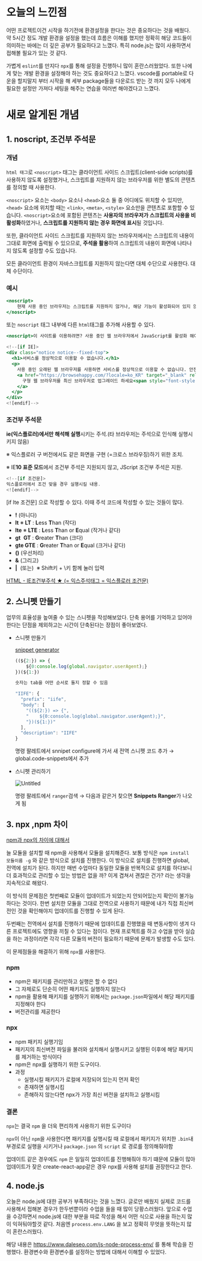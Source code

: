 # 오늘의 느낀점

어떤 프로젝트이건 시작을 하기전에 환경설정을 한다는 것은 중요하다는 것을 배웠다. 약 5시간 정도 개발 환경을 설정을 했는데 흐름은 이해를 했지만 정확히 해당 코드들이 의미하는 바에는 더 깊은 공부가 필요하다고 느꼈다. 특히 node.js는 많이 사용하면서 접해볼 필요가 있는 것 같다. 

가볍게 `eslint`를 만지다 `npx`를 통해 설정을 진행하니 많이 혼란스러웠었다. 또한 나에게 맞는 개발 환경을 설정해야 하는 것도 중요하다고 느꼈다. vscode를 portable로 다운을 할지말지 부터 시작을 해 세부 package들을 다운로드 받는 것 까지 모두 나에게 필요한 설정만 가져다 세팅을 해주는 연습을 여러번 해야겠다고 느꼈다. 

# 새로 알게된 개념

## 1. noscript, 조건부 주석문

### 개념

`html 태그`로 `<noscript>` 태그는 클라이언트 사이드 스크립트(client-side scripts)를 사용하지 않도록 설정했거나, 스크립트를 지원하지 않는 브라우저를 위한 별도의 콘텐츠를 정의할 때 사용한다. 

`<noscript>` 요소는 `<body>` 요소나 `<head>`요소 둘 중 어디에도 위치할 수 있지만, `<head>` 요소에 위치할 때는 `<link>`, `<meta>`, `<style>` 요소만을 콘텐츠로 포함할 수 있습니다. `<noscript>`요소에 포함된 콘텐츠는 **사용자의 브라우저가 스크립트의 사용을 비활성화**하였거나, **스크립트를 지원하지 않는 경우 화면에 표시**될 것입니다.

또한, 클라이언트 사이드 스크립트를 지원하지 않는 브라우저에서는 스크립트의 내용이 그대로 화면에 출력될 수 있으므로,  **주석을 활용**하여 스크립트의 내용이 화면에 나타나지 않도록 설정할 수도 있습니다.

모든 클라이언트 환경이 자바스크립트를 지원하지 않는다면 대체 수단으로 사용한다. 대체 수단이다.

### 예시

```jsx
<noscript>
    현재 사용 중인 브라우저는 스크립트를 지원하지 않거나, 해당 기능이 활성화되어 있지 않습니다!
</noscript>
```

또는 `noscript` 태그 내부에 다른 `html`태그를 추가해 사용할 수 있다.

```jsx
<noscript>이 사이트를 이용하려면? 사용 중인 웹 브라우저에서 JavaScript를 활성화 해야 합니다.</noscript>
  
<!--[if IE]>
<div class="notice notice--fixed-top">
  <h1>서비스를 정상적으로 이용할 수 없습니다.</h1>
  <p>
    사용 중인 오래된 웹 브라우저를 사용하면 서비스를 정상적으로 이용할 수 없습니다. 안전하고 빠른 서비스 이용을 위해
    <a href="https://browsehappy.com/?locale=ko_KR" target="_blank" rel="noopener noreferrer">
      구형 웹 브라우저를 최신 브라우저로 업그레이드 하세요<span style="font-style: italic">!</span>
    </a>
  </p>
</div>
<![endif]-->
```

### 조건부 주석문

**ie(익스플로러)에서만 해석해 실행**시키는 주석.(타 브라우저는 주석으로 인식해 실행시키지 않음)

※ 익스플로러 구 버전에서도 같은 화면을 구현 (=크로스 브라우징)하기 위한 조치.

※ IE**10 표준 모드**에서 조건부 주석은 지원되지 않고, JScript 조건부 주석은 지원.

```jsx
<!--[if 조건문]>
익스플로러에서 조건 맞을 경우 실행시킬 내용.
<![endif]-->
```

[if lte 조건문] 으로 작성할 수 있다. 이때 주석 코드에 작성할 수 있는 것들이 많다.

- **!** (아니다)
- **lt** ※ **LT** : **L**ess **T**han (작다)
- **lte** ※ **LTE** : **L**ess **T**han or **E**qual (작거나 같다)
- **gt**  **GT** : **G**reater **T**han (크다)
- **gte GTE** : **G**reater **T**han or **E**qual (크거나 같다)
- **()** (우선처리)
- **&** (그리고)
- **|**  (또는)  ※ Shift키 + \키 함께 눌러 입력

[HTML - IE조건부주석 ★ (= 익스주석태그 = 익스플로러 조건문)](https://homzzang.com/b/html-141)

## 2. 스니펫 만들기

업무의 효율성을 높여줄 수 있는 스니펫을 작성해보았다. 단축 용어를 기억하고 있어야 한다는 단점을 제외하고는 시간이 단축된다는 장점이 좋아보였다. 

- 스니펫 만들기
    
    [snippet generator](https://snippet-generator.app/?description=IIFE&tabtrigger=iife&snippet=%28%28%24%7B2%3A%7D%29+%3D%3E+%7B%0A++++%24%7B0%3Aconsole.log%28global.navigator.userAgent%29%3B%7D%0A%7D%29%28%24%7B1%3A%7D%29&mode=vscode)
    
    ```jsx
    ((${2:}) => {
        ${0:console.log(global.navigator.userAgent);}
    })(${1:})
    
    숫자는 tab을 어떤 순서로 돌지 정할 수 있음
    ```
    
    ```jsx
    "IIFE": {
      "prefix": "iife",
      "body": [
        "((${2:}) => {",
        "    ${0:console.log(global.navigator.userAgent);}",
        "})(${1:})"
      ],
      "description": "IIFE"
    }
    ```
    
    명령 팔레트에서 snnipet configure에 가서 새 전역 스니펫 코드 추가 → global.code-snippets에서 추가
    
- 스니펫 관리하기
    
    ![Untitled](https://s3-us-west-2.amazonaws.com/secure.notion-static.com/6af49bac-42e4-40c6-ae31-72558283fa27/Untitled.png)
    
    명령 팔레트에서 `ranger`검색 → 다음과 같은거 찾으면 **Snippets Ranger**가 나오게 됨
    

## 3. npx ,npm 차이

[npm과 npx의 차이에 대해서](https://ljh86029926.gitbook.io/coding-apple-react/undefined/npm-npx)

늘 모듈을 설치할 때 npm을 사용해서 모듈을 설치해준다. 보통 방식은 `npm install 모듈이름 -g` 와 같은 방식으로 설치를 진행한다. 이 방식으로 설치를 진행하면 global, 전역에 설치가 된다. 하지만 매번 수업마다 동일한 모듈을 반복적으로 설치를 하다보니 더 효과적으로 관리할 수 있는 방법은 없을 까? 이게 겹쳐서 괜찮은 건가? 라는 생각을 지속적으로 해왔다. 

이 방식의 문제점은 첫번째로 모듈이 업데이트가 되었는지 안되어있는지 확인이 불가능하다는 것이다. 한번 설치한 모듈을 그대로 전역으로 사용하기 때문에 내가 직접 최신버전인 것을 확인해야지 업데이트를 진행할 수 있게 된다. 

두번째는 전역에서 설치를 진행하기 때문에 업데이트를 진행했을 때 변동사항이 생겨 다른 프로젝트에도 영향을 끼칠 수 있다는 점이다. 현재 프로젝트를 하고 수업을 받아 실습을 하는 과정이라면 각각 다른 모듈의 버전이 필요하기 때문에 문제가 발생할 수도 있다.

이 문제점들을 해결하기 위해 `npx`를 사용한다. 

### npm

- npm은 패키지를 관리만하고 실행은 할 수 없다
- 그 자체로도 단순히 어떤 패키지도 실행하지 않는다
- npm을 활용해 패키지를 실행하기 위해서는 `package.json`파일에서 해당 패키지를 지정해야 한다
- 버전관리를 제공한다

### npx

- npm 패키지 실행기임
- 패키지의 최신버전 파일을 불러와 설치해서 실행시키고 실행된 이후에 해당 패키지를 제거하는 방식이다
- npm은 npx를 실행하기 위한 도구이다.
- 과정
    - 실행시킬 패키지가 로컬에 저장되어 있는지 먼저 확인
    - 존재하면 실행시킴
    - 존해하지 않는다면 npx가 가장 최신 버전을 설치하고 실행시킴

### 결론

`npx`는 결국 `npm` 을 더욱 편리하게 사용하기 위한 도구이다

`npx`이 아닌 `npm`을 사용한다면 패키지를 실행시킬 때 로컬에서 패키지가 위치한 `.bin`내부경로로 실행을 시키거나 `package.json` 의 `script` 로 경로를 정의해줘야함

업데이트 같은 경우에도 `npm` 은 일일히 업데이트를 진행해줘야 하기 떄문에 모듈이 많아 업데이트가 잦은 create-react-app같은 경우 npx를 사용해 설치를 권장한다고 한다.

## 4. node.js

오늘은 node.js에 대한 공부가 부족하다는 것을 느꼈다. 
글로만 배웠지 실제로 코드를 사용해서 접해본 경우가 한두번뿐이라 수업을 들을 때 많이 당황스러웠다. 앞으로 수업을 수강하면서 node.js에 대한 부분을 따로 작성을 해서 어떤 식으로 사용을 하는지 많이 익혀둬야할것 같다. 처음엔 `process.env.LANG` 을 보고 정확히 무엇을 뜻하는지 많이 혼란스러웠다.

해당 내용은 https://www.daleseo.com/js-node-process-env/
를 통해 학습을 진행했다. 환경변수와 환경변수를 설정하는 방법에 대해서 이해할 수 있었다.

